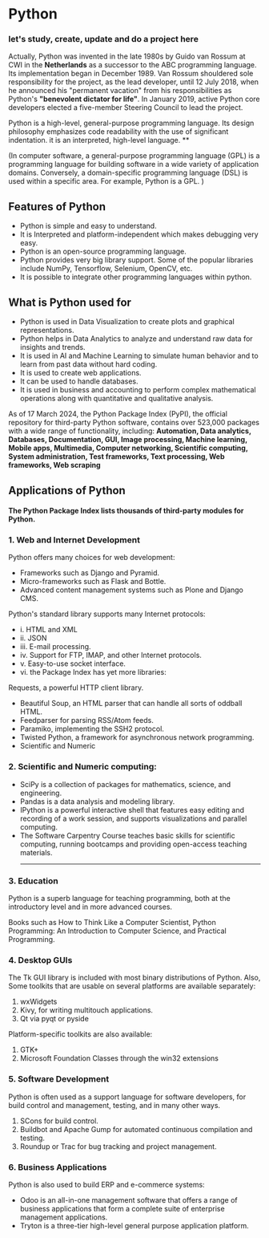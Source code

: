 # Python
<h3> let's study, create, update and do a project here</h3>

Actually, Python was invented in the late 1980s by Guido van Rossum at CWI in the <b>Netherlands</b> as a successor to the ABC programming language. Its implementation began in December 1989. Van Rossum shouldered sole responsibility for the project, as the lead developer, until 12 July 2018, when he announced his "permanent vacation" from his responsibilities as Python's <b>"benevolent dictator for life"</b>. In January 2019, active Python core developers elected a five-member Steering Council to lead the project.

Python is a high-level, general-purpose programming language. Its design philosophy emphasizes code readability with the use of significant indentation. it is an interpreted, high-level language. **

(In computer software, a general-purpose programming language (GPL) is a programming language for building software in a wide variety of application domains. Conversely, a domain-specific programming language (DSL) is used within a specific area. For example, Python is a GPL. )


## Features of Python

-   Python is simple and easy to understand.
-   It is Interpreted and platform-independent which makes debugging very easy.
-   Python is an open-source programming language.
-   Python provides very big library support. Some of the popular libraries include NumPy, Tensorflow, Selenium, OpenCV, etc.
-   It is possible to integrate other programming languages within python.

## What is Python used for

-   Python is used in Data Visualization to create plots and graphical representations.
-   Python helps in Data Analytics to analyze and understand raw data for insights and trends.
-   It is used in AI and Machine Learning to simulate human behavior and to learn from past data without hard coding.
-   It is used to create web applications.
-   It can be used to handle databases.
-   It is used in business and accounting to perform complex mathematical operations along with quantitative and qualitative analysis.

As of 17 March 2024, the Python Package Index (PyPI), the official repository for third-party Python software, contains over 523,000 packages with a wide range of functionality, including: <b>Automation, Data analytics, Databases, Documentation, GUI, Image processing, Machine learning, Mobile apps, Multimedia, Computer networking, Scientific computing, System administration, Test frameworks, Text processing, Web frameworks, Web scraping</b>


## Applications of Python

<h4>The Python Package Index lists thousands of third-party modules for Python.</h4>
<h3>1. Web and Internet Development</h3>
Python offers many choices for web development:

- Frameworks such as Django and Pyramid.
- Micro-frameworks such as Flask and Bottle.
- Advanced content management systems such as Plone and Django CMS.

Python's standard library supports many Internet protocols:

- i. HTML and XML
- ii. JSON
- iii. E-mail processing.
- iv. Support for FTP, IMAP, and other Internet protocols.
- v. Easy-to-use socket interface.
- vi. the Package Index has yet more libraries:

Requests, a powerful HTTP client library.

- Beautiful Soup, an HTML parser that can handle all sorts of oddball HTML.
- Feedparser for parsing RSS/Atom feeds.
- Paramiko, implementing the SSH2 protocol.
- Twisted Python, a framework for asynchronous network programming.
- Scientific and Numeric

<h3>2. Scientific and Numeric computing:</h3>

- SciPy is a collection of packages for mathematics, science, and engineering.
- Pandas is a data analysis and modeling library.
- IPython is a powerful interactive shell that features easy editing and recording of a work session, and supports visualizations and parallel computing.
- The Software Carpentry Course teaches basic skills for scientific computing, running bootcamps and providing open-access teaching materials.
  <hr>
<h3>3. Education</h3>
Python is a superb language for teaching programming, both at the introductory level and in more advanced courses.

Books such as How to Think Like a Computer Scientist, Python Programming: An Introduction to Computer Science, and Practical Programming.

<h3>4. Desktop GUIs</h3>
The Tk GUI library is included with most binary distributions of Python. Also, Some toolkits that are usable on several platforms are available separately:

1. wxWidgets
2. Kivy, for writing multitouch applications.
3. Qt via pyqt or pyside

Platform-specific toolkits are also available:
1. GTK+
2. Microsoft Foundation Classes through the win32 extensions

   
<h3>5. Software Development</h3>
Python is often used as a support language for software developers, for build control and management, testing, and in many other ways.

1. SCons for build control.
2. Buildbot and Apache Gump for automated continuous compilation and testing.
3. Roundup or Trac for bug tracking and project management.
   
<h3>6. Business Applications</h3>
Python is also used to build ERP and e-commerce systems:

- Odoo is an all-in-one management software that offers a range of business applications that form a complete suite of enterprise management applications.
- Tryton is a three-tier high-level general purpose application platform.
